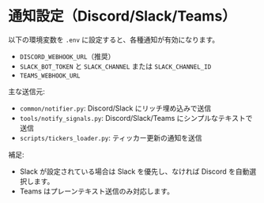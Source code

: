 # 通知設定（Discord/Slack/Teams）

以下の環境変数を `.env` に設定すると、各種通知が有効になります。

- `DISCORD_WEBHOOK_URL`（推奨）
- `SLACK_BOT_TOKEN` と `SLACK_CHANNEL` または `SLACK_CHANNEL_ID`
- `TEAMS_WEBHOOK_URL`

主な送信元:

- `common/notifier.py`: Discord/Slack にリッチ埋め込みで送信
- `tools/notify_signals.py`: Discord/Slack/Teams にシンプルなテキストで送信
- `scripts/tickers_loader.py`: ティッカー更新の通知を送信

補足:

- Slack が設定されている場合は Slack を優先し、なければ Discord を自動選択します。
- Teams はプレーンテキスト送信のみ対応します。
